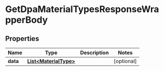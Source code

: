 

# GetDpaMaterialTypesResponseWrapperBody


## Properties

Name | Type | Description | Notes
------------ | ------------- | ------------- | -------------
**data** | [**List&lt;MaterialType&gt;**](MaterialType.md) |  |  [optional]




